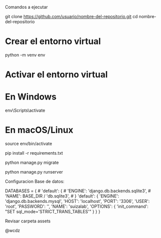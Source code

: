 Comandos a ejecutar

git clone https://github.com/usuario/nombre-del-repositorio.git
cd nombre-del-repositorio

# Crear el entorno virtual
python -m venv env

# Activar el entorno virtual
# En Windows
env\Scripts\activate

# En macOS/Linux
source env/bin/activate

pip install -r requirements.txt

python manage.py migrate

python manage.py runserver

Configuracion Base de datos:

DATABASES = {
    # 'default': {
    #     'ENGINE': 'django.db.backends.sqlite3',
    #     'NAME': BASE_DIR / 'db.sqlite3',
    # }
       'default': {
        'ENGINE': 'django.db.backends.mysql',
        'HOST': 'localhost',
        'PORT': '3306',
        'USER': 'root',
        'PASSWORD': '',
        'NAME': 'suizalab',
        'OPTIONS': {
            'init_command': "SET sql_mode='STRICT_TRANS_TABLES'"
        }
    }
}

Revisar carpeta assets

@wcdz
